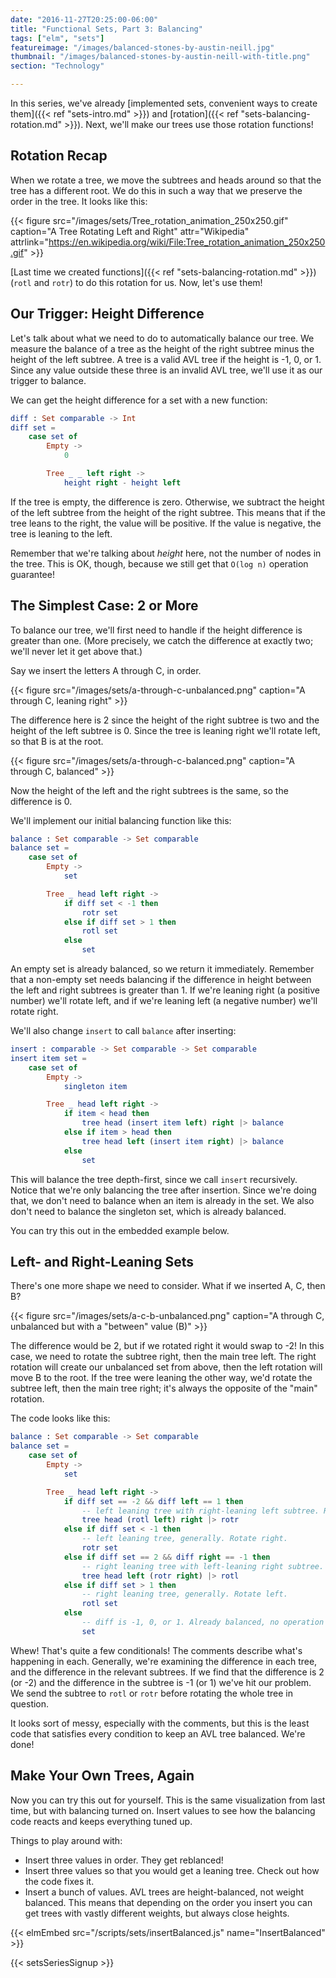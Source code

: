 ```yaml
---
date: "2016-11-27T20:25:00-06:00"
title: "Functional Sets, Part 3: Balancing"
tags: ["elm", "sets"]
featureimage: "/images/balanced-stones-by-austin-neill.jpg"
thumbnail: "/images/balanced-stones-by-austin-neill-with-title.png"
section: "Technology"

---
```


In this series, we've already [implemented sets, convenient ways to create them]({{< ref "sets-intro.md" >}}) and [rotation]({{< ref "sets-balancing-rotation.md" >}}).
Next, we'll make our trees use those rotation functions!

<!--more-->

## Rotation Recap

When we rotate a tree, we move the subtrees and heads around so that the tree has a different root.
We do this in such a way that we preserve the order in the tree.
It looks like this:

{{< figure src="/images/sets/Tree_rotation_animation_250x250.gif"
           caption="A Tree Rotating Left and Right"
           attr="Wikipedia"
           attrlink="https://en.wikipedia.org/wiki/File:Tree_rotation_animation_250x250.gif" >}}

[Last time we created functions]({{< ref "sets-balancing-rotation.md" >}}) (`rotl` and `rotr`) to do this rotation for us.
Now, let's use them!

## Our Trigger: Height Difference

Let's talk about what we need to do to automatically balance our tree.
We measure the balance of a tree as the height of the right subtree minus the height of the left subtree.
A tree is a valid AVL tree if the height is -1, 0, or 1.
Since any value outside these three is an invalid AVL tree, we'll use it as our trigger to balance.

We can get the height difference for a set with a new function:

```elm
diff : Set comparable -> Int
diff set =
    case set of
        Empty ->
            0

        Tree _ _ left right ->
            height right - height left
```

If the tree is empty, the difference is zero.
Otherwise, we subtract the height of the left subtree from the height of the right subtree.
This means that if the tree leans to the right, the value will be positive.
If the value is negative, the tree is leaning to the left.

Remember that we're talking about *height* here, not the number of nodes in the tree.
This is OK, though, because we still get that `O(log n)` operation guarantee!

## The Simplest Case: 2 or More

To balance our tree, we'll first need to handle if the height difference is greater than one.
(More precisely, we catch the difference at exactly two; we'll never let it get above that.)

Say we insert the letters A through C, in order.

{{< figure src="/images/sets/a-through-c-unbalanced.png"
           caption="A through C, leaning right" >}}

The difference here is 2 since the height of the right subtree is two and the height of the left subtree is 0.
Since the tree is leaning right we'll rotate left, so that B is at the root.

{{< figure src="/images/sets/a-through-c-balanced.png"
           caption="A through C, balanced" >}}

Now the height of the left and the right subtrees is the same, so the difference is 0.

We'll implement our initial balancing function like this:

```elm
balance : Set comparable -> Set comparable
balance set =
    case set of
        Empty ->
            set

        Tree _ head left right ->
            if diff set < -1 then
                rotr set
            else if diff set > 1 then
                rotl set
            else
                set
```

An empty set is already balanced, so we return it immediately.
Remember that a non-empty set needs balancing if the difference in height between the left and right subtrees is greater than 1.
If we're leaning right (a positive number) we'll rotate left, and if we're leaning left (a negative number) we'll rotate right.

We'll also change `insert` to call `balance` after inserting:

```elm
insert : comparable -> Set comparable -> Set comparable
insert item set =
    case set of
        Empty ->
            singleton item

        Tree _ head left right ->
            if item < head then
                tree head (insert item left) right |> balance
            else if item > head then
                tree head left (insert item right) |> balance
            else
                set
```

This will balance the tree depth-first, since we call `insert` recursively.
Notice that we're only balancing the tree after insertion.
Since we're doing that, we don't need to balance when an item is already in the set.
We also don't need to balance the singleton set, which is already balanced.

You can try this out in the embedded example below.

## Left- and Right-Leaning Sets

There's one more shape we need to consider.
What if we inserted A, C, then B?

{{< figure src="/images/sets/a-c-b-unbalanced.png"
           caption="A through C, unbalanced but with a \"between\" value (B)" >}}

The difference would be 2, but if we rotated right it would swap to -2!
In this case, we need to rotate the subtree right, then the main tree left.
The right rotation will create our unbalanced set from above, then the left rotation will move B to the root.
If the tree were leaning the other way, we'd rotate the subtree left, then the main tree right; it's always the opposite of the "main" rotation.

The code looks like this:

```elm
balance : Set comparable -> Set comparable
balance set =
    case set of
        Empty ->
            set

        Tree _ head left right ->
            if diff set == -2 && diff left == 1 then
                -- left leaning tree with right-leaning left subtree. Rotate left, then right.
                tree head (rotl left) right |> rotr
            else if diff set < -1 then
                -- left leaning tree, generally. Rotate right.
                rotr set
            else if diff set == 2 && diff right == -1 then
                -- right leaning tree with left-leaning right subtree. Rotate right, then left.
                tree head left (rotr right) |> rotl
            else if diff set > 1 then
                -- right leaning tree, generally. Rotate left.
                rotl set
            else
                -- diff is -1, 0, or 1. Already balanced, no operation required.
                set
```

Whew!
That's quite a few conditionals!
The comments describe what's happening in each.
Generally, we're examining the difference in each tree, and the difference in the relevant subtrees.
If we find that the difference is 2 (or -2) and the difference in the subtree is -1 (or 1) we've hit our problem.
We send the subtree to `rotl` or `rotr` before rotating the whole tree in question.

It looks sort of messy, especially with the comments, but this is the least code that satisfies every condition to keep an AVL tree balanced.
We're done!

## Make Your Own Trees, Again

Now you can try this out for yourself.
This is the same visualization from last time, but with balancing turned on.
Insert values to see how the balancing code reacts and keeps everything tuned up.

Things to play around with:

- Insert three values in order.
  They get reblanced!
- Insert three values so that you would get a leaning tree.
  Check out how the code fixes it.
- Insert a bunch of values.
  AVL trees are height-balanced, not weight balanced.
  This means that depending on the order you insert you can get trees with vastly different weights, but always close heights.

{{< elmEmbed src="/scripts/sets/insertBalanced.js" name="InsertBalanced" >}}

{{< setsSeriesSignup >}}

